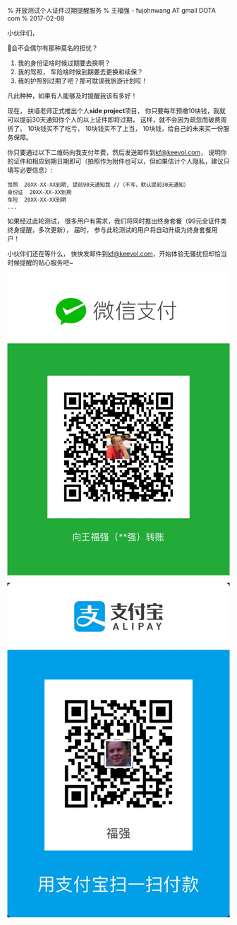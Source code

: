 % 开放测试个人证件过期提醒服务
% 王福强 - fujohnwang AT gmail DOTA com
% 2017-02-08


小伙伴们， 

会不会偶尔有那种莫名的担忧？

1. 我的身份证啥时候过期要去换啊？ 
2. 我的驾照， 车险啥时候到期要去更换和续保？
3. 我的护照别过期了吧？那可耽误我旅游计划哎！

凡此种种，如果有人能够及时提醒我该有多好！

现在， 扶墙老师正式推出个人**side project**项目， 你只要每年预缴10块钱，我就可以提前30天通知你个人的以上证件即将过期， 这样，就不会因为疏忽而破费周折了。 10块钱买不了吃亏， 10块钱买不了上当， 10块钱，给自己的未来买一份服务保障。

你只要通过以下二维码向我支付年费，然后发送邮件到<kf@keevol.com>， 说明你的证件和相应到期日期即可（拍照作为附件也可以，但如果估计个人隐私，建议只填写必要信息）:

```
驾照  20XX-XX-XX到期, 提前90天通知我 //（不写，默认提前30天通知）
身份证  20XX-XX-XX到期 
车险  20XX-XX-XX到期 
...
```

如果经过此轮测试， 很多用户有需求，我们将同时推出终身套餐（99元全证件类终身提醒，多次更新）， 届时， 参与此轮测试的用户将自动升级为终身套餐用户！

小伙伴们还在等什么， 快快发邮件到<kf@keevol.com>，开始体验无骚扰但却恰当时候提醒的贴心服务吧~

![](images/wepay.jpg)

![](images/alipay.jpg)






